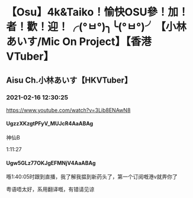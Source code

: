 # 【Osu】4k&Taiko！愉快OSU參！加！者！歡！迎！╭(°ㅂ°)╮╰(°ㅂ°)╯【小林あいす/Mic On Project】【香港VTuber】
## Aisu Ch.小林あいす【HKVTuber】
### 2021-02-16 12:30:25
https://www.youtube.com/watch?v=3Lib8ENAwN8
#### UgzzXKzgtPFyV_MUJcR4AaABAg
神仙B

1:11:27

#### Ugw5GLz77OKJgEFMNjV4AaABAg
喺1:40:05时跟到直播，我了解我揾到新药头了，第一个订阅嘅港v就畀你了

粤语唔太好，系用翻译嘅，有错请见谅


